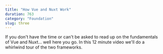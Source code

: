 ```yaml
---
title: "How Vue and Nuxt Work"
duration: 763
category: "Foundation"
slug: three
---
```


If you don't have the time or can't be asked to read up on the fundamentals of Vue and Nuxt... well here you go. In this 12 minute video we'll do a whirlwind tour of the two frameworks.